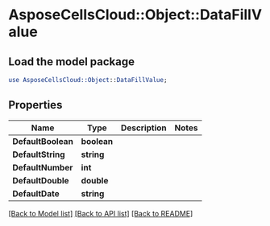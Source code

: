 # AsposeCellsCloud::Object::DataFillValue 

## Load the model package
```perl
use AsposeCellsCloud::Object::DataFillValue;
```

## Properties
Name | Type | Description | Notes
------------ | ------------- | ------------- | -------------
**DefaultBoolean** | **boolean** |  |
**DefaultString** | **string** |  |
**DefaultNumber** | **int** |  |
**DefaultDouble** | **double** |  |
**DefaultDate** | **string** |  |  

[[Back to Model list]](../README.md#documentation-for-models) [[Back to API list]](../README.md#documentation-for-api-endpoints) [[Back to README]](../README.md)

